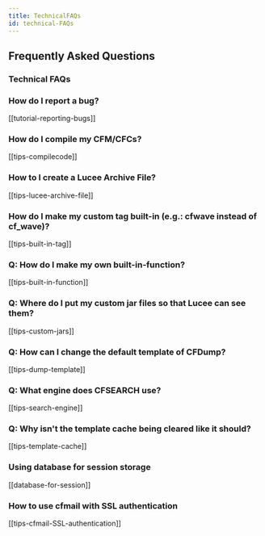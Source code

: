```yaml
---
title: TechnicalFAQs
id: technical-FAQs
---
```


## Frequently Asked Questions ##

### Technical FAQs ###

### How do I report a bug? ###

[[tutorial-reporting-bugs]]

### How do I compile my CFM/CFCs? ###

[[tips-compilecode]]

### How to I create a Lucee Archive File? ###

[[tips-lucee-archive-file]]

### How do I make my custom tag built-in (e.g.: cfwave instead of cf_wave)? ###

[[tips-built-in-tag]]

### Q: How do I make my own built-in-function? ###

[[tips-built-in-function]]

### Q: Where do I put my custom jar files so that Lucee can see them? ###

[[tips-custom-jars]]

### Q: How can I change the default template of CFDump? ###

[[tips-dump-template]]

### Q: What engine does CFSEARCH use? ###

[[tips-search-engine]]

### Q: Why isn't the template cache being cleared like it should? ###

[[tips-template-cache]]

### Using database for session storage ###

[[database-for-session]]

### How to use cfmail with SSL authentication ###

[[tips-cfmail-SSL-authentication]]